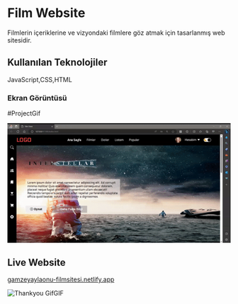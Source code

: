 ﻿<h1> Film Website </h1>

Filmlerin içeriklerine ve vizyondaki filmlere göz atmak için tasarlanmış web sitesidir.

<h2>Kullanılan Teknolojiler</h2>

JavaScript,CSS,HTML

<h3> Ekran Görüntüsü </h3>

#ProjectGif

![](ezgif.com-video-to-gif.gif)

<h2> Live Website </h2>

<a href=""> gamzeyaylaonu-filmsitesi.netlify.app </a>

![Thankyou GifGIF](https://github.com/gamzeyaylaonu/Film-Website/assets/135466558/06ab9e85-7ad5-4f56-a072-24b9d7913fd4)

